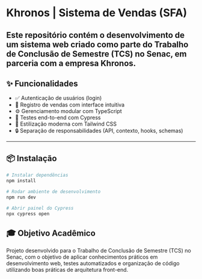 # Khronos | Sistema de Vendas (SFA)

Este repositório contém o desenvolvimento de um sistema web criado como parte do Trabalho de Conclusão de Semestre (TCS) no Senac, em parceria com a empresa **Khronos**.
---

## ✨ Funcionalidades

- ✅ Autenticação de usuários (login)
- 🛒 Registro de vendas com interface intuitiva
- ⚙️ Gerenciamento modular com TypeScript
- 🧪 Testes end-to-end com Cypress
- 💨 Estilização moderna com Tailwind CSS
- 🔒 Separação de responsabilidades (API, contexto, hooks, schemas)

---

## 📦 Instalação

```bash
# Instalar dependências
npm install
```

```bash
# Rodar ambiente de desenvolvimento
npm run dev
```

```bash
# Abrir painel do Cypress
npx cypress open
```

## 🎓 Objetivo Acadêmico

Projeto desenvolvido para o Trabalho de Conclusão de Semestre (TCS) no Senac, com o objetivo de aplicar conhecimentos práticos em desenvolvimento web, testes automatizados e organização de código utilizando boas práticas de arquitetura front-end.

